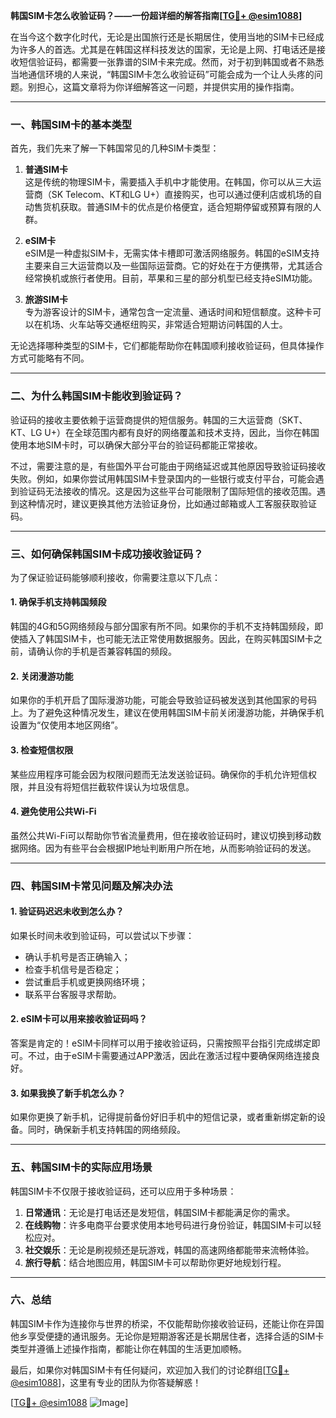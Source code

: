**韩国SIM卡怎么收验证码？——一份超详细的解答指南[[TG💪+ @esim1088](https://t.me/s/esim1088)]**

在当今这个数字化时代，无论是出国旅行还是长期居住，使用当地的SIM卡已经成为许多人的首选。尤其是在韩国这样科技发达的国家，无论是上网、打电话还是接收短信验证码，都需要一张靠谱的SIM卡来完成。然而，对于初到韩国或者不熟悉当地通信环境的人来说，“韩国SIM卡怎么收验证码”可能会成为一个让人头疼的问题。别担心，这篇文章将为你详细解答这一问题，并提供实用的操作指南。

---

### 一、韩国SIM卡的基本类型

首先，我们先来了解一下韩国常见的几种SIM卡类型：

1. **普通SIM卡**  
   这是传统的物理SIM卡，需要插入手机中才能使用。在韩国，你可以从三大运营商（SK Telecom、KT和LG U+）直接购买，也可以通过便利店或机场的自动售货机获取。普通SIM卡的优点是价格便宜，适合短期停留或预算有限的人群。

2. **eSIM卡**  
   eSIM是一种虚拟SIM卡，无需实体卡槽即可激活网络服务。韩国的eSIM支持主要来自三大运营商以及一些国际运营商。它的好处在于方便携带，尤其适合经常换机或旅行者使用。目前，苹果和三星的部分机型已经支持eSIM功能。

3. **旅游SIM卡**  
   专为游客设计的SIM卡，通常包含一定流量、通话时间和短信额度。这种卡可以在机场、火车站等交通枢纽购买，非常适合短期访问韩国的人士。

无论选择哪种类型的SIM卡，它们都能帮助你在韩国顺利接收验证码，但具体操作方式可能略有不同。

---

### 二、为什么韩国SIM卡能收到验证码？

验证码的接收主要依赖于运营商提供的短信服务。韩国的三大运营商（SKT、KT、LG U+）在全球范围内都有良好的网络覆盖和技术支持，因此，当你在韩国使用本地SIM卡时，可以确保大部分平台的验证码都能正常接收。

不过，需要注意的是，有些国外平台可能由于网络延迟或其他原因导致验证码接收失败。例如，如果你尝试用韩国SIM卡登录国内的一些银行或支付平台，可能会遇到验证码无法接收的情况。这是因为这些平台可能限制了国际短信的接收范围。遇到这种情况时，建议更换其他方法验证身份，比如通过邮箱或人工客服获取验证码。

---

### 三、如何确保韩国SIM卡成功接收验证码？

为了保证验证码能够顺利接收，你需要注意以下几点：

#### 1. 确保手机支持韩国频段  
韩国的4G和5G网络频段与部分国家有所不同。如果你的手机不支持韩国频段，即使插入了韩国SIM卡，也可能无法正常使用数据服务。因此，在购买韩国SIM卡之前，请确认你的手机是否兼容韩国的频段。

#### 2. 关闭漫游功能  
如果你的手机开启了国际漫游功能，可能会导致验证码被发送到其他国家的号码上。为了避免这种情况发生，建议在使用韩国SIM卡前关闭漫游功能，并确保手机设置为“仅使用本地区网络”。

#### 3. 检查短信权限  
某些应用程序可能会因为权限问题而无法发送验证码。确保你的手机允许短信权限，并且没有将短信拦截软件误认为垃圾信息。

#### 4. 避免使用公共Wi-Fi  
虽然公共Wi-Fi可以帮助你节省流量费用，但在接收验证码时，建议切换到移动数据网络。因为有些平台会根据IP地址判断用户所在地，从而影响验证码的发送。

---

### 四、韩国SIM卡常见问题及解决办法

#### 1. 验证码迟迟未收到怎么办？
如果长时间未收到验证码，可以尝试以下步骤：
- 确认手机号是否正确输入；
- 检查手机信号是否稳定；
- 尝试重启手机或更换网络环境；
- 联系平台客服寻求帮助。

#### 2. eSIM卡可以用来接收验证码吗？
答案是肯定的！eSIM卡同样可以用于接收验证码，只需按照平台指引完成绑定即可。不过，由于eSIM卡需要通过APP激活，因此在激活过程中要确保网络连接良好。

#### 3. 如果我换了新手机怎么办？
如果你更换了新手机，记得提前备份好旧手机中的短信记录，或者重新绑定新的设备。同时，确保新手机支持韩国的网络频段。

---

### 五、韩国SIM卡的实际应用场景

韩国SIM卡不仅限于接收验证码，还可以应用于多种场景：

1. **日常通讯**：无论是打电话还是发短信，韩国SIM卡都能满足你的需求。
2. **在线购物**：许多电商平台要求使用本地号码进行身份验证，韩国SIM卡可以轻松应对。
3. **社交娱乐**：无论是刷视频还是玩游戏，韩国的高速网络都能带来流畅体验。
4. **旅行导航**：结合地图应用，韩国SIM卡可以帮助你更好地规划行程。

---

### 六、总结

韩国SIM卡作为连接你与世界的桥梁，不仅能帮助你接收验证码，还能让你在异国他乡享受便捷的通讯服务。无论你是短期游客还是长期居住者，选择合适的SIM卡类型并遵循上述操作指南，都能让你在韩国的生活更加顺畅。

最后，如果你对韩国SIM卡有任何疑问，欢迎加入我们的讨论群组[[TG💪+ @esim1088](https://t.me/s/esim1088)]，这里有专业的团队为你答疑解惑！

[[TG💪+ @esim1088](https://t.me/s/esim1088) ![Image](https://i.postimg.cc/4NQfJmqS/Snipaste-2025-05-13-00-14-12.png)]
